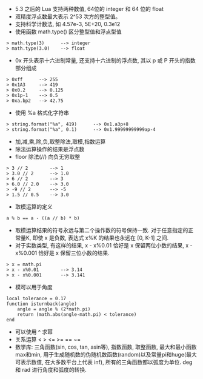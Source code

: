 * 5.3 之后的 Lua 支持两种数值, 64位的 integer 和 64 位的 float
* 双精度浮点数最大表示 2^53 次方的整型值。
* 支持科学计数法, 如 4.57e-3, 5E+20, 0.3e12
* 使用函数 math.type() 区分整型值和浮点型值
```
> math.type(3)      --> integer
> math.type(3.0)    --> float
```
* 0x 开头表示十六进制常量, 还支持十六进制的浮点数, 其以 p 或 P 开头的指数部分组成
```
> 0xff      --> 255
> 0x1A3     --> 419
> 0x0.2     --> 0.125
> 0x1p-1    --> 0.5
> 0xa.bp2   --> 42.75
```
* 使用 %a 格式化字符串
```
> string.format("%a", 419)      --> 0x1.a3p+8
> string.format("%a", 0.1)      --> 0x1.99999999999ap-4
```
* 加,减,乘,除,负,取整除法,取模,指数运算
* 除法运算操作的结果是浮点数
* floor 除法(//) 向负无穷取整
```
> 3 // 2        --> 1
> 3.0 // 2      --> 1.0
> 6 // 2        --> 3
> 6.0 // 2.0    --> 3.0
> -9 // 2       --> -5
> 1.5 // 0.5    --> 3.0
```
* 取模运算的定义
```
a % b == a - ((a // b) * b)
```
* 取模运算结果的符号永远与第二个操作数的符号保持一致.  对于任意指定的正常量K, 即使 x 是负数, 表达式 x%K 的结果也永远在 [0, K-1] 之间.
* 对于实数类型, 有这样的结果, x - x%0.01 恰好是 x 保留两位小数的结果, x - x%0.001 恰好是 x 保留三位小数的结果.
```
> x = math.pi
> x - x%0.01        --> 3.14
> x - x%0.001       --> 3.141
```
* 模可以用于角度
```
local tolerance = 0.17
function isturnback(angle)
    angle = angle % (2*math.pi)
    return (math.abs(angle-math.pi) < tolerance)
end
```
* 可以使用 ^ 求幂
* 关系运算 < > <= >= == ~=
* 数学库: 三角函数(sin, cos, tan, asin等), 指数函数, 取整函数, 最大和最小函数max和min, 用于生成随机数的伪随机数函数(random)以及常量pi和huge(最大可表示数值, 在大多数平台上代表 inf), 所有的三角函数都以弧度为单位. deg 和 rad 进行角度和弧度的转换.